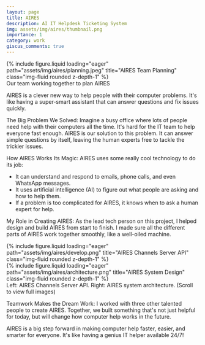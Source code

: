 ```yaml
---
layout: page
title: AIRES
description: AI IT Helpdesk Ticketing System
img: assets/img/aires/thumbnail.png
importance: 1
category: work
giscus_comments: true
---
```


<div class="row justify-content-sm-center">
    <div class="col-sm-8 mt-3 mt-md-0">
        {% include figure.liquid loading="eager" path="assets/img/aires/planning.jpeg" title="AIRES Team Planning" class="img-fluid rounded z-depth-1" %}
    </div>
</div>
<div class="caption">
    Our team working together to plan AIRES
</div>

AIRES is a clever new way to help people with their computer problems. It's like having a super-smart assistant that can answer questions and fix issues quickly.

The Big Problem We Solved:
Imagine a busy office where lots of people need help with their computers all the time. It's hard for the IT team to help everyone fast enough. AIRES is our solution to this problem. It can answer simple questions by itself, leaving the human experts free to tackle the trickier issues.

How AIRES Works Its Magic:
AIRES uses some really cool technology to do its job:

- It can understand and respond to emails, phone calls, and even WhatsApp messages.
- It uses artificial intelligence (AI) to figure out what people are asking and how to help them.
- If a problem is too complicated for AIRES, it knows when to ask a human expert for help.

My Role in Creating AIRES:
As the lead tech person on this project, I helped design and build AIRES from start to finish. I made sure all the different parts of AIRES work together smoothly, like a well-oiled machine.

<div class="row justify-content-sm-center align-items-center">
    <div class="col-sm-6 mt-3 mt-md-0">
        <div style="max-height: 400px; overflow-y: auto;">
            {% include figure.liquid loading="eager" path="assets/img/aires/develop.png" title="AIRES Channels Server API" class="img-fluid rounded z-depth-1" %}
        </div>
    </div>
    <div class="col-sm-6 mt-3 mt-md-0">
        <div style="max-height: 400px; overflow-y: auto;">
            {% include figure.liquid loading="eager" path="assets/img/aires/architecture.png" title="AIRES System Design" class="img-fluid rounded z-depth-1" %}
        </div>
    </div>
</div>
<div class="caption">
    Left: AIRES Channels Server API. Right: AIRES system architecture. (Scroll to view full images)
</div>

Teamwork Makes the Dream Work:
I worked with three other talented people to create AIRES. Together, we built something that's not just helpful for today, but will change how computer help works in the future.

AIRES is a big step forward in making computer help faster, easier, and smarter for everyone. It's like having a genius IT helper available 24/7!

